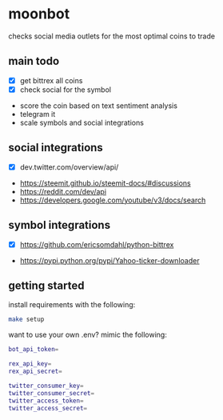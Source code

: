 # moonbot

checks social media outlets for the most optimal coins to trade

## main todo

- [x] get bittrex all coins
- [x] check social for the symbol
- score the coin based on text sentiment analysis
- telegram it
- scale symbols and social integrations

## social integrations

- [x] dev.twitter.com/overview/api/
- https://steemit.github.io/steemit-docs/#discussions
- https://reddit.com/dev/api
- https://developers.google.com/youtube/v3/docs/search

## symbol integrations
- [x] https://github.com/ericsomdahl/python-bittrex
- https://pypi.python.org/pypi/Yahoo-ticker-downloader

## getting started

install requirements with the following:

```bash
make setup
```

want to use your own .env? mimic the following:

```bash
bot_api_token=

rex_api_key=
rex_api_secret=

twitter_consumer_key=
twitter_consumer_secret=
twitter_access_token=
twitter_access_secret=
```